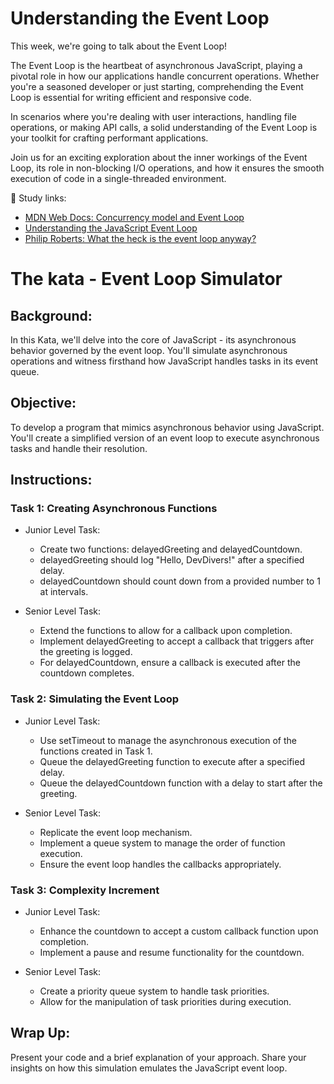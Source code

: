 # Understanding the Event Loop

This week, we're going to talk about the Event Loop!

The Event Loop is the heartbeat of asynchronous JavaScript, playing a pivotal role in how our applications handle concurrent operations. Whether you're a seasoned developer or just starting, comprehending the Event Loop is essential for writing efficient and responsive code.

In scenarios where you're dealing with user interactions, handling file operations, or making API calls, a solid understanding of the Event Loop is your toolkit for crafting performant applications.

Join us for an exciting exploration about the inner workings of the Event Loop, its role in non-blocking I/O operations, and how it ensures the smooth execution of code in a single-threaded environment.

🔗 Study links:
- [MDN Web Docs: Concurrency model and Event Loop](https://developer.mozilla.org/en-US/docs/Web/JavaScript/Event_loop)
- [Understanding the JavaScript Event Loop](https://blog.carbonfive.com/the-javascript-event-loop-explained/)
- [Philip Roberts: What the heck is the event loop anyway?](https://www.youtube.com/watch?v=8aGhZQkoFbQ)

# The kata - Event Loop Simulator
## Background:
In this Kata, we'll delve into the core of JavaScript - its asynchronous behavior governed by the event loop. You'll simulate asynchronous operations and witness firsthand how JavaScript handles tasks in its event queue.

## Objective:
To develop a program that mimics asynchronous behavior using JavaScript. You'll create a simplified version of an event loop to execute asynchronous tasks and handle their resolution.

## Instructions:

### Task 1: Creating Asynchronous Functions

- Junior Level Task:
    - Create two functions: delayedGreeting and delayedCountdown.
    - delayedGreeting should log "Hello, DevDivers!" after a specified delay.
    - delayedCountdown should count down from a provided number to 1 at intervals.

- Senior Level Task:
    - Extend the functions to allow for a callback upon completion.
    - Implement delayedGreeting to accept a callback that triggers after the greeting is logged.
    - For delayedCountdown, ensure a callback is executed after the countdown completes.


### Task 2: Simulating the Event Loop

- Junior Level Task:
    - Use setTimeout to manage the asynchronous execution of the functions created in Task 1.
    - Queue the delayedGreeting function to execute after a specified delay.
    - Queue the delayedCountdown function with a delay to start after the greeting.

- Senior Level Task:
    - Replicate the event loop mechanism.
    - Implement a queue system to manage the order of function execution.
    - Ensure the event loop handles the callbacks appropriately.

### Task 3: Complexity Increment

- Junior Level Task:
    - Enhance the countdown to accept a custom callback function upon completion.
    - Implement a pause and resume functionality for the countdown.

- Senior Level Task:
    - Create a priority queue system to handle task priorities.
    - Allow for the manipulation of task priorities during execution.


## Wrap Up:

Present your code and a brief explanation of your approach. Share your insights on how this simulation emulates the JavaScript event loop.
